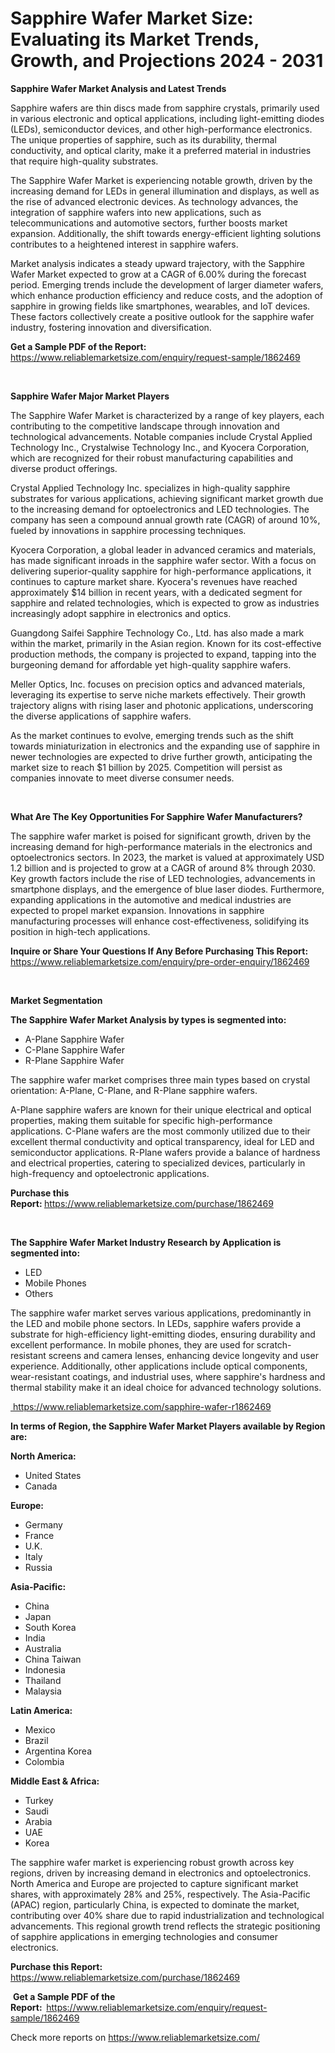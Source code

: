 <p><h1>Sapphire Wafer Market Size: Evaluating its Market Trends, Growth, and Projections 2024 - 2031</h1></p><p><strong>Sapphire Wafer Market Analysis and Latest Trends</strong></p>
<p><p>Sapphire wafers are thin discs made from sapphire crystals, primarily used in various electronic and optical applications, including light-emitting diodes (LEDs), semiconductor devices, and other high-performance electronics. The unique properties of sapphire, such as its durability, thermal conductivity, and optical clarity, make it a preferred material in industries that require high-quality substrates.</p><p>The Sapphire Wafer Market is experiencing notable growth, driven by the increasing demand for LEDs in general illumination and displays, as well as the rise of advanced electronic devices. As technology advances, the integration of sapphire wafers into new applications, such as telecommunications and automotive sectors, further boosts market expansion. Additionally, the shift towards energy-efficient lighting solutions contributes to a heightened interest in sapphire wafers.</p><p>Market analysis indicates a steady upward trajectory, with the Sapphire Wafer Market expected to grow at a CAGR of 6.00% during the forecast period. Emerging trends include the development of larger diameter wafers, which enhance production efficiency and reduce costs, and the adoption of sapphire in growing fields like smartphones, wearables, and IoT devices. These factors collectively create a positive outlook for the sapphire wafer industry, fostering innovation and diversification.</p></p>
<p><strong>Get a Sample PDF of the Report:&nbsp;</strong> <a href="https://www.reliablemarketsize.com/enquiry/request-sample/1862469?utm_campaign=1103&utm_medium=2&utm_source=Github&utm_content=ia&utm_term=07112024&utm_id=sapphire-wafer">https://www.reliablemarketsize.com/enquiry/request-sample/1862469</a></p>
<p>&nbsp;</p>
<p><strong>Sapphire Wafer Major Market Players</strong></p>
<p><p>The Sapphire Wafer Market is characterized by a range of key players, each contributing to the competitive landscape through innovation and technological advancements. Notable companies include Crystal Applied Technology Inc., Crystalwise Technology Inc., and Kyocera Corporation, which are recognized for their robust manufacturing capabilities and diverse product offerings.</p><p>Crystal Applied Technology Inc. specializes in high-quality sapphire substrates for various applications, achieving significant market growth due to the increasing demand for optoelectronics and LED technologies. The company has seen a compound annual growth rate (CAGR) of around 10%, fueled by innovations in sapphire processing techniques.</p><p>Kyocera Corporation, a global leader in advanced ceramics and materials, has made significant inroads in the sapphire wafer sector. With a focus on delivering superior-quality sapphire for high-performance applications, it continues to capture market share. Kyocera's revenues have reached approximately $14 billion in recent years, with a dedicated segment for sapphire and related technologies, which is expected to grow as industries increasingly adopt sapphire in electronics and optics.</p><p>Guangdong Saifei Sapphire Technology Co., Ltd. has also made a mark within the market, primarily in the Asian region. Known for its cost-effective production methods, the company is projected to expand, tapping into the burgeoning demand for affordable yet high-quality sapphire wafers.</p><p>Meller Optics, Inc. focuses on precision optics and advanced materials, leveraging its expertise to serve niche markets effectively. Their growth trajectory aligns with rising laser and photonic applications, underscoring the diverse applications of sapphire wafers.</p><p>As the market continues to evolve, emerging trends such as the shift towards miniaturization in electronics and the expanding use of sapphire in newer technologies are expected to drive further growth, anticipating the market size to reach $1 billion by 2025. Competition will persist as companies innovate to meet diverse consumer needs.</p></p>
<p>&nbsp;</p>
<p><strong>What Are The Key Opportunities For Sapphire Wafer Manufacturers?</strong></p>
<p><p>The sapphire wafer market is poised for significant growth, driven by the increasing demand for high-performance materials in the electronics and optoelectronics sectors. In 2023, the market is valued at approximately USD 1.2 billion and is projected to grow at a CAGR of around 8% through 2030. Key growth factors include the rise of LED technologies, advancements in smartphone displays, and the emergence of blue laser diodes. Furthermore, expanding applications in the automotive and medical industries are expected to propel market expansion. Innovations in sapphire manufacturing processes will enhance cost-effectiveness, solidifying its position in high-tech applications.</p></p>
<p><strong>Inquire or Share Your Questions If Any Before Purchasing This Report:</strong> <a href="https://www.reliablemarketsize.com/enquiry/pre-order-enquiry/1862469?utm_campaign=1103&utm_medium=2&utm_source=Github&utm_content=ia&utm_term=07112024&utm_id=sapphire-wafer">https://www.reliablemarketsize.com/enquiry/pre-order-enquiry/1862469</a></p>
<p>&nbsp;</p>
<p><strong>Market Segmentation</strong></p>
<p><strong>The Sapphire Wafer Market Analysis by types is segmented into:</strong></p>
<p><ul><li>A-Plane Sapphire Wafer</li><li>C-Plane Sapphire Wafer</li><li>R-Plane Sapphire Wafer</li></ul></p>
<p><p>The sapphire wafer market comprises three main types based on crystal orientation: A-Plane, C-Plane, and R-Plane sapphire wafers. </p><p>A-Plane sapphire wafers are known for their unique electrical and optical properties, making them suitable for specific high-performance applications. C-Plane wafers are the most commonly utilized due to their excellent thermal conductivity and optical transparency, ideal for LED and semiconductor applications. R-Plane wafers provide a balance of hardness and electrical properties, catering to specialized devices, particularly in high-frequency and optoelectronic applications.</p></p>
<p><strong>Purchase this Report:&nbsp;</strong><a href="https://www.reliablemarketsize.com/purchase/1862469?utm_campaign=1103&utm_medium=2&utm_source=Github&utm_content=ia&utm_term=07112024&utm_id=sapphire-wafer">https://www.reliablemarketsize.com/purchase/1862469</a></p>
<p>&nbsp;</p>
<p><strong>The Sapphire Wafer Market Industry Research by Application is segmented into:</strong></p>
<p><ul><li>LED</li><li>Mobile Phones</li><li>Others</li></ul></p>
<p><p>The sapphire wafer market serves various applications, predominantly in the LED and mobile phone sectors. In LEDs, sapphire wafers provide a substrate for high-efficiency light-emitting diodes, ensuring durability and excellent performance. In mobile phones, they are used for scratch-resistant screens and camera lenses, enhancing device longevity and user experience. Additionally, other applications include optical components, wear-resistant coatings, and industrial uses, where sapphire's hardness and thermal stability make it an ideal choice for advanced technology solutions.</p></p>
<p><a href="https://www.reliablemarketsize.com/sapphire-wafer-r1862469?utm_campaign=1103&utm_medium=2&utm_source=Github&utm_content=ia&utm_term=07112024&utm_id=sapphire-wafer">&nbsp;https://www.reliablemarketsize.com/sapphire-wafer-r1862469</a></p>
<p><strong>In terms of Region, the Sapphire Wafer Market Players available by Region are:</strong></p>
<p>
    <p> <strong> North America: </strong>
        <ul>
            <li>United States</li>
            <li>Canada</li>
        </ul>
        </p> 
    <p> <strong> Europe: </strong>
        <ul>
            <li>Germany</li>
            <li>France</li>
            <li>U.K.</li>
            <li>Italy</li>
            <li>Russia</li>
        </ul>
        </p> 
    <p> <strong> Asia-Pacific: </strong>
        <ul>
            <li>China</li>
            <li>Japan</li>
            <li>South Korea</li>
            <li>India</li>
            <li>Australia</li>
            <li>China Taiwan</li>
            <li>Indonesia</li>
            <li>Thailand</li>
            <li>Malaysia</li>
        </ul>
        </p> 
    <p> <strong> Latin America: </strong>
        <ul>
            <li>Mexico</li>
            <li>Brazil</li>
            <li>Argentina Korea</li>
            <li>Colombia</li>
        </ul>
        </p> 
    <p> <strong> Middle East & Africa: </strong>
        <ul>
            <li>Turkey</li>
            <li>Saudi</li>
            <li>Arabia</li>
            <li>UAE</li>
            <li>Korea</li>
        </ul>
    </p>
    </p>
<p><p>The sapphire wafer market is experiencing robust growth across key regions, driven by increasing demand in electronics and optoelectronics. North America and Europe are projected to capture significant market shares, with approximately 28% and 25%, respectively. The Asia-Pacific (APAC) region, particularly China, is expected to dominate the market, contributing over 40% share due to rapid industrialization and technological advancements. This regional growth trend reflects the strategic positioning of sapphire applications in emerging technologies and consumer electronics.</p></p>
<p><strong>Purchase this Report: </strong><a href="https://www.reliablemarketsize.com/purchase/1862469?utm_campaign=1103&utm_medium=2&utm_source=Github&utm_content=ia&utm_term=07112024&utm_id=sapphire-wafer">https://www.reliablemarketsize.com/purchase/1862469</a></p>
<p>&nbsp;<strong>Get a Sample PDF of the Report:&nbsp;&nbsp;</strong><a href="https://www.reliablemarketsize.com/enquiry/request-sample/1862469?utm_campaign=1103&utm_medium=2&utm_source=Github&utm_content=ia&utm_term=07112024&utm_id=sapphire-wafer">https://www.reliablemarketsize.com/enquiry/request-sample/1862469</a></p>
<p><strong></strong></p>
<p>Check more reports on <a href="https://www.reliablemarketsize.com/?utm_campaign=1103&utm_medium=2&utm_source=Github&utm_content=ia&utm_term=07112024&utm_id=sapphire-wafer">https://www.reliablemarketsize.com/</a></p>